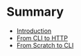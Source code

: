 # Summary

* [Introduction](README.md)
* [From CLI to HTTP](from_cli_to_http.md)
* [From Scratch to CLI](FromScratchToCli.md)

